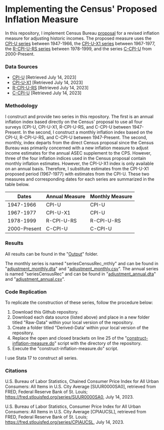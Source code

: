 # Implementing the Census' Proposed Inflation Measure
In this repository, I implement Census Bureau [proposal](https://www2.census.gov/programs-surveys/demo/guidance/income-poverty/record-layouts/data-extracts/Inflation_frn_response.pdf) for a revised inflation measure for adjusting historic incomes. The proposed measure uses the [CPI-U series](https://fred.stlouisfed.org/series/CPIAUCSL) between 1947-1966, the [CPI-U-X1 series](https://www.census.gov/topics/income-poverty/income/guidance/current-vs-constant-dollars.html) between 1967-1977, the [R-CPI-U-RS series](https://www.bls.gov/cpi/research-series/r-cpi-u-rs-home.htm) between 1978-1999, and the series [C-CPI-U](https://www.bls.gov/cpi/additional-resources/chained-cpi.htm) from 2000-Present.

### Data Sources
- [CPI-U](https://fred.stlouisfed.org/series/CPIAUCSL) [Retrieved July 14, 2023]
- [CPI-U-X1](https://www.census.gov/topics/income-poverty/income/guidance/current-vs-constant-dollars.html) [Retrieved July 14, 2023]
- [R-CPI-U-RS](https://www.bls.gov/cpi/research-series/r-cpi-u-rs-home.htm) [Retrieved July 14, 2023]
- [C-CPI-U](https://fred.stlouisfed.org/series/SUUR0000SA0) [Retrieved July 14, 2023]

### Methodology
I construct and provide two series in this repository. The first is an annual inflation index based directly on the Census' proposal to use all four surveys (CPI-U, CPI-U-X1, R-CPI-U-RS, and C-CPI-U between 1947-Present. In the second, I construct a monthly inflation index based on the CPI-U, R-CPI-U-RS, and C-CPI-U between 1947-Present. The second, monthly, index departs from the direct Census proposal since the Census Bureau was primarily concerned with a new inflation measure to adjust income estimates for the annual ASEC supplement to the CPS. However, three of the four inflation indices used in the Census proposal contain monthly inflation estimates. However, the CPI-U-X1 index is only available on an annual basis. Therefore, I substitute estimates from the CPI-U-X1 proposed period (1967-1977) with estimates from the CPI-U. These two measures and corresponding dates for each series are summarized in the table below.

| Dates | Annual Measure | Monthly Measure |
| ----- | -------------- | --------------- |
| 1947-1966 | CPI-U | CPI-U |
| 1967-1977 | CPI-U-X1 | CPI-U |
| 1978-1999 | R-CPI-U-RS | R-CPI-U-RS |
| 2000-Present | C-CPI-U | C-CPI-U |

### Results
All results can be found in the "[Output](https://github.com/jamesohawkins/Inflation-Measure/tree/main/Output)" folder.

The monthly series is named "seriesCensusRec_mthly" and can be found in "[adjustment_monthly.dta](https://github.com/jamesohawkins/Inflation-Measure/blob/main/Output/adjustment_monthly.dta)" and "[adjustment_monthly.csv](https://github.com/jamesohawkins/Inflation-Measure/blob/main/Output/adjustment_monthly.csv)". The annual series is named "seriesCensusRec" and can be found in "[adjustment_annual.dta](https://github.com/jamesohawkins/Inflation-Measure/blob/main/Output/adjustment_annual.dta)" and "[adjustment_annual.csv](https://github.com/jamesohawkins/Inflation-Measure/blob/main/Output/adjustment_annual.csv)".

### Code Replication
To replicate the construction of these series, follow the procedure below:
1) Download this Github repository.
2) Download each data source (listed above) and place in a new folder titled "Raw-Data" within your local version of the repository.
3) Create a folder titled "Derived-Data' within your local version of the repository.
4) Replace the open and closed brackets on line 25 of the "[construct-inflation-measure.do](https://github.com/jamesohawkins/Inflation-Measure/tree/main/Scripts)" script with the directory of the repository.
5) Execute the "construct-inflation-measure.do" script.

I use Stata 17 to construct all series.

### Citations
U.S. Bureau of Labor Statistics, Chained Consumer Price Index for All Urban Consumers: All Items in U.S. City Average [SUUR0000SA0], retrieved from FRED, Federal Reserve Bank of St. Louis; https://fred.stlouisfed.org/series/SUUR0000SA0, July 14, 2023.

U.S. Bureau of Labor Statistics, Consumer Price Index for All Urban Consumers: All Items in U.S. City Average [CPIAUCSL], retrieved from FRED, Federal Reserve Bank of St. Louis; https://fred.stlouisfed.org/series/CPIAUCSL, July 14, 2023.
